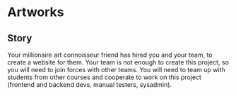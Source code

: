 # Artworks

## Story

Your millionaire art connoisseur friend has hired you and your team, to create a website for them. Your team is not enough to create this project, so you will need to join forces with other teams. You will need to team up with students from other courses and cooperate to work on this project (frontend and backend devs, manual testers, sysadmin).